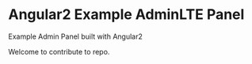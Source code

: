 # Angular2 Example AdminLTE Panel

Example Admin Panel built with Angular2

Welcome to contribute to repo.
